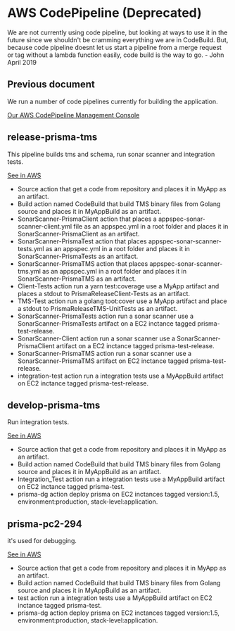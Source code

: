 # AWS CodePipeline (Deprecated)

We are not currently using code pipeline, but looking at ways to use it in the
future since we shouldn't be cramming everything we are in CodeBuild. But, because code pipeline
doesnt let us start a pipeline from a merge request or tag without a lambda function easily,
code build is the way to go. - John April 2019

## Previous document

We run a number of code pipelines currently for building the application.

[Our AWS CodePipeline Management Console](https://console.aws.amazon.com/codesuite/codepipeline/pipelines?region=us-east-1)

## release-prisma-tms

This pipeline builds tms and schema, run sonar scanner and integration tests.

[See in AWS](https://console.aws.amazon.com/codesuite/codepipeline/pipelines/release-prisma-tms/view?region=us-east-1)

* Source action that get a code from repository and places it in MyApp as an artifact.
* Build action named CodeBuild that build TMS binary files from Golang source and places it in MyAppBuild as an artifact.
* SonarScanner-PrismaClient action that places a appspec-sonar-scanner-client.yml file as an appspec.yml in a root folder and places it in SonarScanner-PrismaClient as an artifact.
* SonarScanner-PrismaTest action that places appspec-sonar-scanner-tests.yml as an appspec.yml in a root folder and places it in SonarScanner-PrismaTests as an artifact.
* SonarScanner-PrismaTMS action that places appspec-sonar-scanner-tms.yml as an appspec.yml in a root folder and places it in SonarScanner-PrismaTMS as an artifact.
* Client-Tests action run a yarn test:coverage use a MyApp artifact and places a stdout to PrismaReleaseClient-Tests as an artifact.
* TMS-Test action run a golang toot:cover use a MyApp artifact and place a stdout to PrismaReleaseTMS-UnitTests as an artifact.
* SonarScanner-PrismaTests action run a sonar scanner use a SonarScanner-PrismaTests artifact on a EC2 inctance tagged prisma-test-release.
* SonarScanner-Client action run a sonar scanner use a SonarScanner-PrismaClient artifact on a EC2 inctance tagged prisma-test-release.
* SonarScanner-PrismaTMS action run a sonar scanner use a SonarScanner-PrismaTMS artifact on EC2 inctance tagged prisma-test-release.
* integration-test action run a integration tests use a MyAppBuild artifact on EC2 inctance tagged prisma-test-release.

## develop-prisma-tms

Run integration tests.

[See in AWS](https://console.aws.amazon.com/codesuite/codepipeline/pipelines/develop-prisma-tms/view?region=us-east-1)

* Source action that get a code from repository and places it in MyApp as an artifact.
* Build action named CodeBuild that build TMS binary files from Golang source and places it in MyAppBuild as an artifact.
* Integration_Test action run a integration tests use a MyAppBuild artifact on EC2 inctance tagged prisma-test.
* prisma-dg action deploy prisma on EC2 inctances tagged version:1.5, environment:production, stack-level:application.

## prisma-pc2-294

it's used for debugging.

[See in AWS](https://console.aws.amazon.com/codesuite/codepipeline/pipelines/prisma-pc2-294/view?region=us-east-1)

* Source action that get a code from repository and places it in MyApp as an artifact.
* Build action named CodeBuild that build TMS binary files from Golang source and places it in MyAppBuild as an artifact.
* test action run a integration tests use a MyAppBuild artifact on EC2 inctance tagged prisma-test.
* prisma-dg action deploy prisma on EC2 inctances tagged version:1.5, environment:production, stack-level:application.
